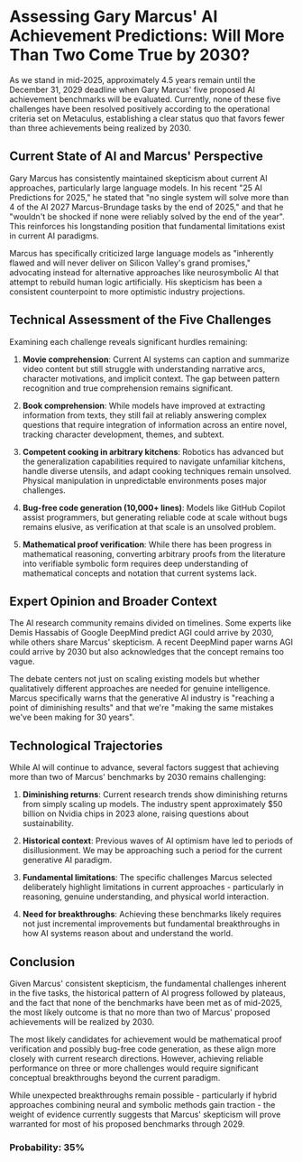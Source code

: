 # Assessing Gary Marcus' AI Achievement Predictions: Will More Than Two Come True by 2030?

As we stand in mid-2025, approximately 4.5 years remain until the December 31, 2029 deadline when Gary Marcus' five proposed AI achievement benchmarks will be evaluated. Currently, none of these five challenges have been resolved positively according to the operational criteria set on Metaculus, establishing a clear status quo that favors fewer than three achievements being realized by 2030.

## Current State of AI and Marcus' Perspective

Gary Marcus has consistently maintained skepticism about current AI approaches, particularly large language models. In his recent "25 AI Predictions for 2025," he stated that "no single system will solve more than 4 of the AI 2027 Marcus-Brundage tasks by the end of 2025," and that he "wouldn't be shocked if none were reliably solved by the end of the year". This reinforces his longstanding position that fundamental limitations exist in current AI paradigms.

Marcus has specifically criticized large language models as "inherently flawed and will never deliver on Silicon Valley's grand promises," advocating instead for alternative approaches like neurosymbolic AI that attempt to rebuild human logic artificially. His skepticism has been a consistent counterpoint to more optimistic industry projections.

## Technical Assessment of the Five Challenges

Examining each challenge reveals significant hurdles remaining:

1. **Movie comprehension**: Current AI systems can caption and summarize video content but still struggle with understanding narrative arcs, character motivations, and implicit context. The gap between pattern recognition and true comprehension remains significant.

2. **Book comprehension**: While models have improved at extracting information from texts, they still fail at reliably answering complex questions that require integration of information across an entire novel, tracking character development, themes, and subtext.

3. **Competent cooking in arbitrary kitchens**: Robotics has advanced but the generalization capabilities required to navigate unfamiliar kitchens, handle diverse utensils, and adapt cooking techniques remain unsolved. Physical manipulation in unpredictable environments poses major challenges.

4. **Bug-free code generation (10,000+ lines)**: Models like GitHub Copilot assist programmers, but generating reliable code at scale without bugs remains elusive, as verification at that scale is an unsolved problem.

5. **Mathematical proof verification**: While there has been progress in mathematical reasoning, converting arbitrary proofs from the literature into verifiable symbolic form requires deep understanding of mathematical concepts and notation that current systems lack.

## Expert Opinion and Broader Context

The AI research community remains divided on timelines. Some experts like Demis Hassabis of Google DeepMind predict AGI could arrive by 2030, while others share Marcus' skepticism. A recent DeepMind paper warns AGI could arrive by 2030 but also acknowledges that the concept remains too vague.

The debate centers not just on scaling existing models but whether qualitatively different approaches are needed for genuine intelligence. Marcus specifically warns that the generative AI industry is "reaching a point of diminishing results" and that we're "making the same mistakes we've been making for 30 years".

## Technological Trajectories

While AI will continue to advance, several factors suggest that achieving more than two of Marcus' benchmarks by 2030 remains challenging:

1. **Diminishing returns**: Current research trends show diminishing returns from simply scaling up models. The industry spent approximately $50 billion on Nvidia chips in 2023 alone, raising questions about sustainability.

2. **Historical context**: Previous waves of AI optimism have led to periods of disillusionment. We may be approaching such a period for the current generative AI paradigm.

3. **Fundamental limitations**: The specific challenges Marcus selected deliberately highlight limitations in current approaches - particularly in reasoning, genuine understanding, and physical world interaction.

4. **Need for breakthroughs**: Achieving these benchmarks likely requires not just incremental improvements but fundamental breakthroughs in how AI systems reason about and understand the world.

## Conclusion

Given Marcus' consistent skepticism, the fundamental challenges inherent in the five tasks, the historical pattern of AI progress followed by plateaus, and the fact that none of the benchmarks have been met as of mid-2025, the most likely outcome is that no more than two of Marcus' proposed achievements will be realized by 2030.

The most likely candidates for achievement would be mathematical proof verification and possibly bug-free code generation, as these align more closely with current research directions. However, achieving reliable performance on three or more challenges would require significant conceptual breakthroughs beyond the current paradigm.

While unexpected breakthroughs remain possible - particularly if hybrid approaches combining neural and symbolic methods gain traction - the weight of evidence currently suggests that Marcus' skepticism will prove warranted for most of his proposed benchmarks through 2029.

### Probability: 35%